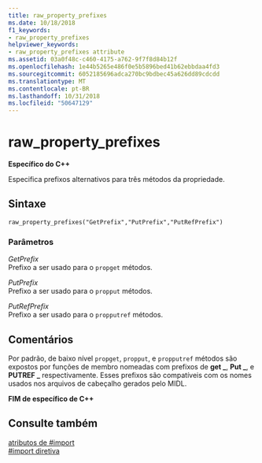```yaml
---
title: raw_property_prefixes
ms.date: 10/18/2018
f1_keywords:
- raw_property_prefixes
helpviewer_keywords:
- raw_property_prefixes attribute
ms.assetid: 03a0f48c-c460-4175-a762-9f7f8d84b12f
ms.openlocfilehash: 1e44b5265e486f0e5b5896bed41b62ebbdaa4fd3
ms.sourcegitcommit: 6052185696adca270bc9bdbec45a626dd89cdcdd
ms.translationtype: MT
ms.contentlocale: pt-BR
ms.lasthandoff: 10/31/2018
ms.locfileid: "50647129"
---
```

# <a name="rawpropertyprefixes"></a>raw_property_prefixes

**Específico do C++**

Especifica prefixos alternativos para três métodos da propriedade.

## <a name="syntax"></a>Sintaxe

```
raw_property_prefixes("GetPrefix","PutPrefix","PutRefPrefix")
```

### <a name="parameters"></a>Parâmetros

*GetPrefix*<br/>
Prefixo a ser usado para o `propget` métodos.

*PutPrefix*<br/>
Prefixo a ser usado para o `propput` métodos.

*PutRefPrefix*<br/>
Prefixo a ser usado para o `propputref` métodos.

## <a name="remarks"></a>Comentários

Por padrão, de baixo nível `propget`, `propput`, e `propputref` métodos são expostos por funções de membro nomeadas com prefixos de **get _**, **Put _**, e **PUTREF _** respectivamente. Esses prefixos são compatíveis com os nomes usados nos arquivos de cabeçalho gerados pelo MIDL.

**FIM de específico de C++**

## <a name="see-also"></a>Consulte também

[atributos de #import](../preprocessor/hash-import-attributes-cpp.md)<br/>
[#import diretiva](../preprocessor/hash-import-directive-cpp.md)